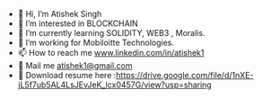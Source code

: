 - 👋 Hi, I’m Atishek Singh
- 👀 I’m interested in  BLOCKCHAIN 
- 🌱 I’m currently learning SOLIDITY, WEB3 , Moralis.
- 💞️ I’m working for Mobiloitte Technologies.
- 📫 How to reach me www.linkedin.com/in/atishek1
- 📧 Mail me atishek1@gmail.com 
- :page_facing_up:   Download resume here :https://drive.google.com/file/d/1nXE-jL5f7ub5AL4LsJEvJeK_lcx0457G/view?usp=sharing

<!---
atisheksingh/atisheksingh is a ✨ special ✨ repository because its `README.md` (this file) appears on your GitHub profile.
You can click the Preview link to take a look at your changes.
--->
